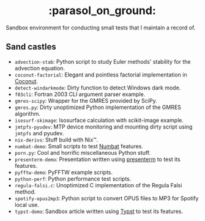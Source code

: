 <!-- markdownlint-disable MD033 -->
<h1 align="center">:parasol_on_ground:</h1>
<!-- markdownlint-enable MD033 -->

Sandbox environment for conducting small tests that I maintain a record of.

## Sand castles

<!-- markdownlint-disable MD013 -->

- `advection-stab`: Python script to study Euler methods' stability for the advection equation.
- `coconut-factorial`: Elegant and pointless factorial implementation in [Coconut](http://coconut-lang.org).
- `detect-windarkmode`: Dirty function to detect Windows dark mode.
- `f03cli`: Fortran 2003 CLI argument parser example.
- `gmres-scipy`: Wrapper for the GMRES provided by SciPy.
- `gmres.py`: Dirty unoptimized Python implementation of the GMRES algorithm.
- `isosurf-skimage`: Isosurface calculation with scikit-image example.
- `jmtpfs-pyudev`: MTP device monitoring and mounting dirty script using `jmtpfs` and pyudev.
- `nix-derivs`: Stuff build with Nix™.
- `numbat-demo`: Small scripts to test [Numbat](https://numbat.dev) features.
- `porn.py`: Cool and horrific miscellaneous Python stuff.
- `presenterm-demo`: Presentation written using [presenterm](https://github.com/mfontanini/presenterm) to test its features.
- `pyfftw-demo`: PyFFTW example scripts.
- `python-perf`: Python performance test scripts.
- `regula-falsi.c`: Unoptimized C implementation of the Regula Falsi method.
- `spotify-opus2mp3`: Python script to convert OPUS files to MP3 for Spotify local use.
- `typst-demo`: Sandbox article written using [Typst](https://typst.app) to test its features.
